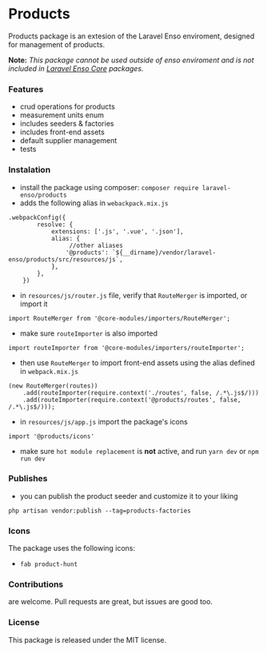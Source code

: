 # Products

Products package is an extesion of the Laravel Enso enviroment, designed for management of products.

**Note:** *This package cannot be used outside of enso enviroment and is not included in [Laravel Enso Core](https://github.com/laravel-enso/Core) packages.*

### Features
* crud operations for products
* measurement units enum
* includes seeders & factories
* includes front-end assets
* default supplier management
* tests

### Instalation
* install the package using composer: `composer require laravel-enso/products`
* adds the following alias in `webackpack.mix.js`
```
.webpackConfig({
        resolve: {
            extensions: ['.js', '.vue', '.json'],
            alias: {
                 //other aliases
                '@products': `${__dirname}/vendor/laravel-enso/products/src/resources/js`,
            },
        },
    })
```
* in `resources/js/router.js` file, verify that `RouteMerger` is imported, or import it

`import RouteMerger from '@core-modules/importers/RouteMerger';`

* make sure `routeImporter` is also imported

`import routeImporter from '@core-modules/importers/routeImporter';`

* then use `RouteMerger` to import front-end assets using the alias defined in `webpack.mix.js`

```
(new RouteMerger(routes))
    .add(routeImporter(require.context('./routes', false, /.*\.js$/)))
    .add(routeImporter(require.context('@products/routes', false, /.*\.js$/)));
```

* in `resources/js/app.js` import the package's icons

`import '@products/icons'`

* make sure `hot module replacement` is **not** active, and run `yarn dev` or `npm run dev`

### Publishes
* you can publish the product seeder and customize it to your liking

`php artisan vendor:publish --tag=products-factories`

### Icons
The package uses the following icons:
* `fab product-hunt`

### Contributions

are welcome. Pull requests are great, but issues are good too.

### License

This package is released under the MIT license.



